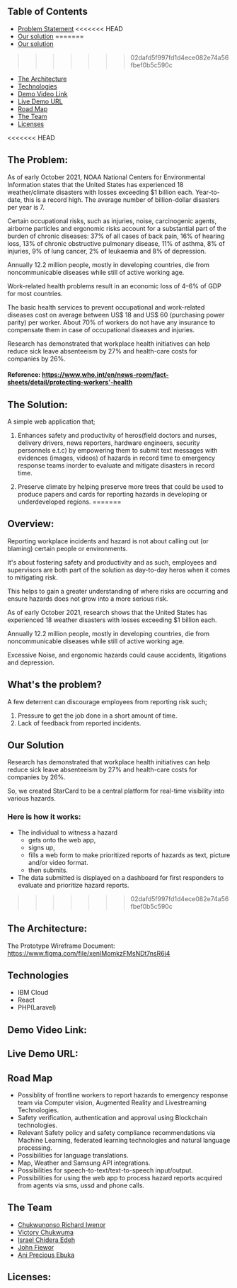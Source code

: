## Table of Contents
- [Problem Statement](#the-problem)
<<<<<<< HEAD
- [Our solution](#the-solution)
=======
- [Our solution](#our-solution)
>>>>>>> 02dafd5f997fd1d4ece082e74a56fbef0b5c590c
- [The Architecture](#the-architecture)
- [Technologies](#technologies)
- [Demo Video Link](#demo-video-link)
- [Live Demo URL](#live-demo-url)
- [Road Map](#road-map)
- [The Team](#the-team)
- [Licenses](#licenses)


<<<<<<< HEAD
## The Problem:

As of early October 2021, NOAA National Centers for Environmental Information states that the United States has experienced 18 weather/climate disasters with losses exceeding $1 billion each. 
Year-to-date, this is a record high. 
The average number of billion-dollar disasters per year is 7.

Certain occupational risks, such as injuries, noise, carcinogenic agents, airborne particles and ergonomic risks account for a substantial part of the burden of chronic diseases: 37% of all cases of back pain, 16% of hearing loss, 13% of chronic obstructive pulmonary disease, 11% of asthma, 8% of injuries, 9% of lung cancer, 2% of leukaemia and 8% of depression.

Annually 12.2 million people, mostly in developing countries, die from noncommunicable diseases while still of active working age.

Work-related health problems result in an economic loss of 4–6% of GDP for most countries.

The basic health services to prevent occupational and work-related diseases cost on average between US$ 18 and US$ 60 (purchasing power parity) per worker.
About 70% of workers do not have any insurance to compensate them in case of occupational diseases and injuries.


Research has demonstrated that workplace health initiatives can help reduce sick leave absenteeism by 27% and health-care costs for companies by 26%.

#### Reference: https://www.who.int/en/news-room/fact-sheets/detail/protecting-workers'-health

## The Solution:

A  simple web application that;
1. Enhances safety and productivity of heros(field doctors and nurses, delivery drivers, news reporters, hardware engineers, security personnels e.t.c) by empowering them to submit text messages with evidences (images, videos) of hazards in record time to emergency response teams inorder to evaluate and mitigate disasters in record time.

<!-- 2. Enables other heros such as frontline security software developers to recieve, visualize and evaluate notifications about bugs from various apps on the same dashboard in record time.
Software users can reports bugs via  text, screenshots, screencasts, silent and voiced screen recording of such bugs. -->

2. Preserve climate by helping preserve more trees that could be used to produce papers and cards for reporting hazards in developing or underdeveloped regions.
=======
## Overview:
Reporting workplace incidents and hazard is not about calling out (or blaming) certain people or environments.

It's about fostering  safety and productivity and as such, employees and supervisors are both part of the solution as day-to-day heros when it comes to mitigating risk.

This helps to gain a greater understanding of where risks are occurring and ensure  hazards does not grow into a more serious risk.

As of early October 2021, research shows that  the United States has experienced 18 weather disasters with losses exceeding $1 billion each.

Annually 12.2 million people, mostly in developing countries, die from noncommunicable diseases while still of active working age.

Excessive Noise, and ergonomic hazards could cause accidents, litigations and depression.

## What's the problem?
A few deterrent can discourage employees from reporting risk such; 
 1. Pressure to get the job done in a short amount of time.
2.  Lack of feedback from reported incidents.

## Our Solution 
Research has demonstrated that workplace health initiatives can help reduce sick leave absenteeism by 27% and health-care costs for companies by 26%.

So, we created StarCard to be a central platform for real-time visibility into various hazards.

### Here is how it works:
- The individual to witness a hazard
  - gets onto the web app, 
  - signs up,
  - fills a web form to make prioritized reports of hazards as text, picture and/or video format.
  - then submits.
- The data submitted is displayed on a dashboard for first responders to evaluate and prioritize hazard reports.
>>>>>>> 02dafd5f997fd1d4ece082e74a56fbef0b5c590c

## The Architecture:

The Prototype Wireframe Document: https://www.figma.com/file/xenIMomkzFMsNDt7nsR6j4

<!-- The Technologies/Hardwares/Softwares/Libraries/Datasets/APIs/Services/Systems used: -->
## Technologies
- IBM Cloud
- React
- PHP(Laravel)

## Demo Video Link:

## Live Demo URL:

## Road Map
- Possiblity of frontline workers to report hazards to emergency response team via Computer vision,  Augmented Reality and Livestreaming Technologies.
- Safety verification, authentication and approval using Blockchain technologies.
- Relevant Safety policy and  safety compliance recommendations via Machine Learning, federated learning technologies and natural language processing.
- Possibilities for language translations.
- Map, Weather and Samsung API integrations.
- Possibilities for speech-to-text/text-to-speech  input/output.
- Possibilities for using the web app to process hazard reports acquired from agents via sms, ussd and phone calls.
## The Team
- [Chukwunonso Richard Iwenor](https://github.com/RichardTalented)
- [Victory Chukwuma]()
- [Israel Chidera Edeh](https://github.com/IsraelChidera)
- [John Fiewor](https://github.com/Fiewor)
- [Ani Precious Ebuka]()

## Licenses:
